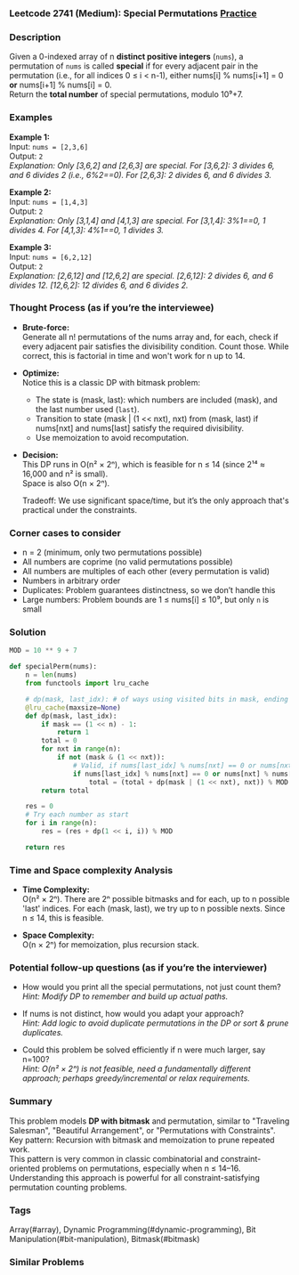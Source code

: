 ### Leetcode 2741 (Medium): Special Permutations [Practice](https://leetcode.com/problems/special-permutations)

### Description  
Given a 0-indexed array of n **distinct positive integers** (`nums`), a permutation of `nums` is called **special** if for every adjacent pair in the permutation (i.e., for all indices 0 ≤ i < n-1), either nums[i] % nums[i+1] = 0 **or** nums[i+1] % nums[i] = 0.  
Return the **total number** of special permutations, modulo 10⁹+7.

### Examples  

**Example 1:**  
Input: `nums = [2,3,6]`  
Output: `2`  
*Explanation: Only [3,6,2] and [2,6,3] are special. For [3,6,2]: 3 divides 6, and 6 divides 2 (i.e., 6%2==0). For [2,6,3]: 2 divides 6, and 6 divides 3.*

**Example 2:**  
Input: `nums = [1,4,3]`  
Output: `2`  
*Explanation: Only [3,1,4] and [4,1,3] are special. For [3,1,4]: 3%1==0, 1 divides 4. For [4,1,3]: 4%1==0, 1 divides 3.*

**Example 3:**  
Input: `nums = [6,2,12]`  
Output: `2`  
*Explanation: [2,6,12] and [12,6,2] are special. [2,6,12]: 2 divides 6, and 6 divides 12. [12,6,2]: 12 divides 6, and 6 divides 2.*

### Thought Process (as if you’re the interviewee)  
- **Brute-force:**  
  Generate all n! permutations of the nums array and, for each, check if every adjacent pair satisfies the divisibility condition. Count those. While correct, this is factorial in time and won't work for n up to 14.

- **Optimize:**  
  Notice this is a classic DP with bitmask problem:  
  - The state is (mask, last): which numbers are included (mask), and the last number used (`last`).  
  - Transition to state (mask | (1 << nxt), nxt) from (mask, last) if nums[nxt] and nums[last] satisfy the required divisibility.  
  - Use memoization to avoid recomputation.

- **Decision:**  
  This DP runs in O(n² × 2ⁿ), which is feasible for n ≤ 14 (since 2¹⁴ ≈ 16,000 and n² is small).  
  Space is also O(n × 2ⁿ).

  Tradeoff: We use significant space/time, but it’s the only approach that's practical under the constraints.

### Corner cases to consider  
- n = 2 (minimum, only two permutations possible)
- All numbers are coprime (no valid permutations possible)
- All numbers are multiples of each other (every permutation is valid)
- Numbers in arbitrary order
- Duplicates: Problem guarantees distinctness, so we don’t handle this
- Large numbers: Problem bounds are 1 ≤ nums[i] ≤ 10⁹, but only `n` is small

### Solution

```python
MOD = 10 ** 9 + 7

def specialPerm(nums):
    n = len(nums)
    from functools import lru_cache

    # dp(mask, last_idx): # of ways using visited bits in mask, ending at last_idx
    @lru_cache(maxsize=None)
    def dp(mask, last_idx):
        if mask == (1 << n) - 1:
            return 1
        total = 0
        for nxt in range(n):
            if not (mask & (1 << nxt)):
                # Valid, if nums[last_idx] % nums[nxt] == 0 or nums[nxt] % nums[last_idx] == 0
                if nums[last_idx] % nums[nxt] == 0 or nums[nxt] % nums[last_idx] == 0:
                    total = (total + dp(mask | (1 << nxt), nxt)) % MOD
        return total

    res = 0
    # Try each number as start
    for i in range(n):
        res = (res + dp(1 << i, i)) % MOD

    return res
```

### Time and Space complexity Analysis  

- **Time Complexity:**  
  O(n² × 2ⁿ). There are 2ⁿ possible bitmasks and for each, up to n possible 'last' indices. For each (mask, last), we try up to n possible nexts. Since n ≤ 14, this is feasible.

- **Space Complexity:**  
  O(n × 2ⁿ) for memoization, plus recursion stack.

### Potential follow-up questions (as if you’re the interviewer)  

- How would you print all the special permutations, not just count them?  
  *Hint: Modify DP to remember and build up actual paths.*

- If nums is not distinct, how would you adapt your approach?  
  *Hint: Add logic to avoid duplicate permutations in the DP or sort & prune duplicates.*

- Could this problem be solved efficiently if n were much larger, say n=100?  
  *Hint: O(n² × 2ⁿ) is not feasible, need a fundamentally different approach; perhaps greedy/incremental or relax requirements.*

### Summary
This problem models **DP with bitmask** and permutation, similar to "Traveling Salesman", "Beautiful Arrangement", or "Permutations with Constraints".  
Key pattern: Recursion with bitmask and memoization to prune repeated work.  
This pattern is very common in classic combinatorial and constraint-oriented problems on permutations, especially when n ≤ 14–16. Understanding this approach is powerful for all constraint-satisfying permutation counting problems.

### Tags
Array(#array), Dynamic Programming(#dynamic-programming), Bit Manipulation(#bit-manipulation), Bitmask(#bitmask)

### Similar Problems
